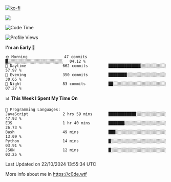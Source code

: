 [![ko-fi](https://ko-fi.com/img/githubbutton_sm.svg)](https://ko-fi.com/Z8Z4Y2LKX)

<a href="https://wakatime.com"><img src="https://wakatime.com/share/@c0dezin/b7f18a7c-ab3a-40b8-8bc7-b1b7bf71f1d6.svg" /></a>

<!--START_SECTION:waka-->
![Code Time](http://img.shields.io/badge/Code%20Time-129%20hrs%2039%20mins-blue)

![Profile Views](http://img.shields.io/badge/Profile%20Views-2-blue)

**I'm an Early 🐤** 

```text
🌞 Morning                47 commits          █░░░░░░░░░░░░░░░░░░░░░░░░   04.12 % 
🌆 Daytime                662 commits         ██████████████░░░░░░░░░░░   57.97 % 
🌃 Evening                350 commits         ████████░░░░░░░░░░░░░░░░░   30.65 % 
🌙 Night                  83 commits          ██░░░░░░░░░░░░░░░░░░░░░░░   07.27 % 
```


📊 **This Week I Spent My Time On** 

```text
💬 Programming Languages: 
JavaScript               2 hrs 59 mins       ████████████░░░░░░░░░░░░░   47.93 % 
EJS                      1 hr 40 mins        ███████░░░░░░░░░░░░░░░░░░   26.73 % 
Bash                     49 mins             ███░░░░░░░░░░░░░░░░░░░░░░   13.09 % 
Python                   14 mins             █░░░░░░░░░░░░░░░░░░░░░░░░   03.91 % 
JSON                     12 mins             █░░░░░░░░░░░░░░░░░░░░░░░░   03.25 % 
```


 Last Updated on 22/10/2024 13:55:34 UTC
<!--END_SECTION:waka-->

More info about me in https://c0de.wtf
